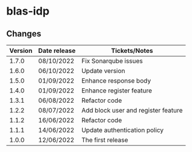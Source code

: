 # blas-idp

## Changes

| Version | Date release | Tickets/Notes                       |
|---------|--------------|-------------------------------------|
| 1.7.0   | 08/10/2022   | Fix Sonarqube issues                |
| 1.6.0   | 06/10/2022   | Update version                      |
| 1.5.0   | 01/09/2022   | Enhance response body               |
| 1.4.0   | 01/09/2022   | Enhance register feature            |
| 1.3.1   | 06/08/2022   | Refactor code                       |
| 1.2.2   | 08/07/2022   | Add block user and register feature |
| 1.1.2   | 16/06/2022   | Refactor code                       |
| 1.1.1   | 14/06/2022   | Update authentication policy        |
| 1.0.0   | 12/06/2022   | The first release                   |
